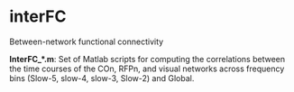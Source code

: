 # interFC

Between-network functional connectivity

**InterFC_*.m**: Set of Matlab scripts for computing the correlations between the time courses of the COn, RFPn, and visual networks across frequency bins (Slow-5, slow-4, slow-3, Slow-2) and Global.
